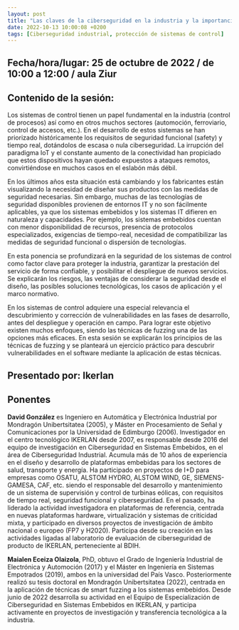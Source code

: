 ```yaml
---
layout: post
title: "Las claves de la ciberseguridad en la industria y la importancia de evaluar el nivel de robustez y protección de los sistemas de control"
date: 2022-10-13 10:00:08 +0200
tags: [Ciberseguridad industrial, protección de sistemas de control]
---
```

## Fecha/hora/lugar: 25 de octubre de 2022 / de 10:00 a 12:00 / aula Ziur

## Contenido de la sesión:

Los sistemas de control tienen un papel fundamental en la industria (control de procesos) así como en otros muchos sectores (automoción, ferroviario, control de accesos, etc.). En el desarrollo de estos sistemas se han priorizado históricamente los requisitos de seguridad funcional (safety) y tiempo real, dotándolos de escasa o nula ciberseguridad. La irrupción del paradigma IoT y el constante aumento de la conectividad han propiciado que estos dispositivos hayan quedado expuestos a ataques remotos, convirtiéndose en muchos casos en el eslabón más débil.

En los últimos años esta situación está cambiando y los fabricantes están visualizando la necesidad de diseñar sus productos con las medidas de seguridad necesarias. Sin embargo, muchas de las tecnologías de seguridad disponibles provienen de entornos IT y no son fácilmente aplicables, ya que los sistemas embebidos y los sistemas IT difieren en naturaleza y capacidades. Por ejemplo, los sistemas embebidos cuentan con menor disponibilidad de recursos, presencia de protocolos especializados, exigencias de tiempo-real, necesidad de compatibilizar las medidas de seguridad funcional o dispersión de tecnologías.

En esta ponencia se profundizará en la seguridad de los sistemas de control como factor clave para proteger la industria, garantizar la prestación del servicio de forma confiable, y posibilitar el despliegue de nuevos servicios. Se explicarán los riesgos, las ventajas de considerar la seguridad desde el diseño, las posibles soluciones tecnológicas, los casos de aplicación y el marco normativo.

En los sistemas de control adquiere una especial relevancia el descubrimiento y corrección de vulnerabilidades en las fases de desarrollo, antes del despliegue y operación en campo. Para lograr este objetivo existen muchos enfoques, siendo las técnicas de fuzzing una de las opciones más eficaces. En esta sesión se explicarán los principios de las técnicas de fuzzing y se planteará un ejercicio práctico para descubrir vulnerabilidades en el software mediante la aplicación de estas técnicas.

## Presentado por: Ikerlan

## Ponentes

**David González** es Ingeniero en Automática y Electrónica Industrial por Mondragón Unibertsitatea (2005), y Máster en Procesamiento de Señal y Comunicaciones por la Universidad de Edimburgo (2006). Investigador en el centro tecnológico IKERLAN desde 2007, es responsable desde 2016 del equipo de investigación en Ciberseguridad en Sistemas Embebidos, en el área de Ciberseguridad Industrial. Acumula más de 10 años de experiencia en el diseño y desarrollo de plataformas embebidas para los sectores de salud, transporte y energía. Ha participado en proyectos de I+D para empresas como OSATU, ALSTOM HYDRO, ALSTOM WIND, GE, SIEMENS-GAMESA, CAF, etc. siendo el responsable del desarrollo y mantenimiento de un sistema de supervisión y control de turbinas eólicas, con requisitos de tiempo real, seguridad funcional y ciberseguridad. En el pasado, ha liderado la actividad investigadora en plataformas de referencia, centrada en nuevas plataformas hardware, virtualización y sistemas de criticidad mixta, y participado en diversos proyectos de investigación de ámbito nacional o europeo (FP7 y H2020). Participa desde su creación en las actividades ligadas al laboratorio de evaluación de ciberseguridad de producto de IKERLAN, perteneciente al BDIH.

**Maialen Eceiza Olaizola**, PhD, obtuvo el Grado de Ingeniería Industrial de Electrónica y Automoción (2017) y el Máster en Ingeniería en Sistemas Empotrados (2019), ambos en la universidad del País Vasco. Posteriormente realizó su tesis doctoral en Mondragón Unibertsitatea (2022), centrada en la aplicación de técnicas de smart fuzzing a los sistemas embebidos. Desde junio de 2022 desarrolla su actividad en el Equipo de Especialización de Ciberseguridad en Sistemas Embebidos en IKERLAN, y participa activamente en proyectos de investigación y transferencia tecnológica a la industria.
